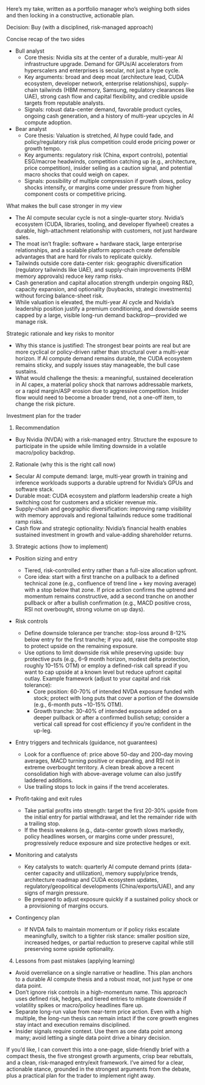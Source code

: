 Here’s my take, written as a portfolio manager who’s weighing both sides and then locking in a constructive, actionable plan.

Decision: Buy (with a disciplined, risk-managed approach)

Concise recap of the two sides
- Bull analyst
  - Core thesis: Nvidia sits at the center of a durable, multi-year AI infrastructure upgrade. Demand for GPUs/AI accelerators from hyperscalers and enterprises is secular, not just a hype cycle.
  - Key arguments: broad and deep moat (architecture lead, CUDA ecosystem, developer network, enterprise relationships), supply-chain tailwinds (HBM memory, Samsung, regulatory clearances like UAE), strong cash flow and capital flexibility, and credible upside targets from reputable analysts.
  - Signals: robust data-center demand, favorable product cycles, ongoing cash generation, and a history of multi-year upcycles in AI compute adoption.
- Bear analyst
  - Core thesis: Valuation is stretched, AI hype could fade, and policy/regulatory risk plus competition could erode pricing power or growth tempo.
  - Key arguments: regulatory risk (China, export controls), potential ESG/macroe headwinds, competition catching up (e.g., architecture, price competition), insider selling as a caution signal, and potential macro shocks that could weigh on capex.
  - Signals: possibility of multiple compression if growth slows, policy shocks intensify, or margins come under pressure from higher component costs or competitive pricing.

What makes the bull case stronger in my view
- The AI compute secular cycle is not a single-quarter story. Nvidia’s ecosystem (CUDA, libraries, tooling, and developer flywheel) creates a durable, high-attachment relationship with customers, not just hardware sales.
- The moat isn’t fragile: software + hardware stack, large enterprise relationships, and a scalable platform approach create defensible advantages that are hard for rivals to replicate quickly.
- Tailwinds outside core data-center risk: geographic diversification (regulatory tailwinds like UAE), and supply-chain improvements (HBM memory approvals) reduce key ramp risks.
- Cash generation and capital allocation strength underpin ongoing R&D, capacity expansion, and optionality (buybacks, strategic investments) without forcing balance-sheet risk.
- While valuation is elevated, the multi-year AI cycle and Nvidia’s leadership position justify a premium conditioning, and downside seems capped by a large, visible long-run demand backdrop—provided we manage risk.

Strategic rationale and key risks to monitor
- Why this stance is justified: The strongest bear points are real but are more cyclical or policy-driven rather than structural over a multi-year horizon. If AI compute demand remains durable, the CUDA ecosystem remains sticky, and supply issues stay manageable, the bull case sustains.
- What would challenge the thesis: a meaningful, sustained deceleration in AI capex, a material policy shock that narrows addressable markets, or a rapid margin/ASP erosion due to aggressive competition. Insider flow would need to become a broader trend, not a one-off item, to change the risk picture.

Investment plan for the trader
1) Recommendation
- Buy Nvidia (NVDA) with a risk-managed entry. Structure the exposure to participate in the upside while limiting downside in a volatile macro/policy backdrop.

2) Rationale (why this is the right call now)
- Secular AI compute demand: large, multi-year growth in training and inference workloads supports a durable uptrend for Nvidia’s GPUs and software stack.
- Durable moat: CUDA ecosystem and platform leadership create a high switching cost for customers and a stickier revenue mix.
- Supply-chain and geographic diversification: improving ramp visibility with memory approvals and regional tailwinds reduce some traditional ramp risks.
- Cash flow and strategic optionality: Nvidia’s financial health enables sustained investment in growth and value-adding shareholder returns.

3) Strategic actions (how to implement)

- Position sizing and entry
  - Tiered, risk-controlled entry rather than a full-size allocation upfront.
  - Core idea: start with a first tranche on a pullback to a defined technical zone (e.g., confluence of trend line + key moving average) with a stop below that zone. If price action confirms the uptrend and momentum remains constructive, add a second tranche on another pullback or after a bullish confirmation (e.g., MACD positive cross, RSI not overbought, strong volume on up days).

- Risk controls
  - Define downside tolerance per tranche: stop-loss around 8-12% below entry for the first tranche; if you add, raise the composite stop to protect upside on the remaining exposure.
  - Use options to limit downside risk while preserving upside: buy protective puts (e.g., 6–9 month horizon, modest delta protection, roughly 10–15% OTM) or employ a defined-risk call spread if you want to cap upside at a known level but reduce upfront capital outlay.
  Example framework (adjust to your capital and risk tolerance):
    - Core position: 60-70% of intended NVDA exposure funded with stock; protect with long puts that cover a portion of the downside (e.g., 6-month puts ~10-15% OTM).
    - Growth tranche: 30-40% of intended exposure added on a deeper pullback or after a confirmed bullish setup; consider a vertical call spread for cost efficiency if you’re confident in the up-leg.

- Entry triggers and technicals (guidance, not guarantees)
  - Look for a confluence of: price above 50-day and 200-day moving averages, MACD turning positive or expanding, and RSI not in extreme overbought territory. A clean break above a recent consolidation high with above-average volume can also justify laddered additions.
  - Use trailing stops to lock in gains if the trend accelerates.

- Profit-taking and exit rules
  - Take partial profits into strength: target the first 20-30% upside from the initial entry for partial withdrawal, and let the remainder ride with a trailing stop.
  - If the thesis weakens (e.g., data-center growth slows markedly, policy headlines worsen, or margins come under pressure), progressively reduce exposure and size protective hedges or exit.

- Monitoring and catalysts
  - Key catalysts to watch: quarterly AI compute demand prints (data-center capacity and utilization), memory supply/price trends, architecture roadmap and CUDA ecosystem updates, regulatory/geopolitical developments (China/exports/UAE), and any signs of margin pressure.
  - Be prepared to adjust exposure quickly if a sustained policy shock or a provisioning of margins occurs.

- Contingency plan
  - If NVDA fails to maintain momentum or if policy risks escalate meaningfully, switch to a tighter risk stance: smaller position size, increased hedges, or partial reduction to preserve capital while still preserving some upside optionality.

4) Lessons from past mistakes (applying learning)
- Avoid overreliance on a single narrative or headline. This plan anchors to a durable AI compute thesis and a robust moat, not just hype or one data point.
- Don’t ignore risk controls in a high-momentum name. This approach uses defined risk, hedges, and tiered entries to mitigate downside if volatility spikes or macro/policy headlines flare up.
- Separate long-run value from near-term price action. Even with a high multiple, the long-run thesis can remain intact if the core growth engines stay intact and execution remains disciplined.
- Insider signals require context. Use them as one data point among many; avoid letting a single data point drive a binary decision.

If you’d like, I can convert this into a one-page, slide-friendly brief with a compact thesis, the five strongest growth arguments, crisp bear rebuttals, and a clean, risk-managed entry/exit framework. I’ve aimed for a clear, actionable stance, grounded in the strongest arguments from the debate, plus a practical plan for the trader to implement right away.
